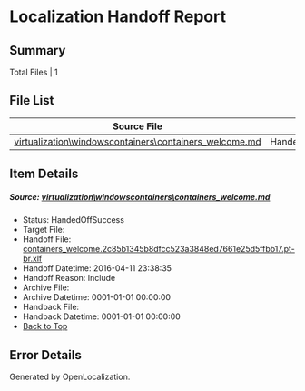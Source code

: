 # <a name='report-top'></a> Localization Handoff Report

## Summary
 Total Files | 1

## File List
 Source File | Status | Details 
 ----------- | ------ | ------- 
 [virtualization\windowscontainers\containers_welcome.md](https://github.com/OpenLocalizationOrg/hyperV/blob/5763cc86328668c3be69ff5f077a3b0f57183074/virtualization/windowscontainers/containers_welcome.md) | HandedOffSuccess | [Details](#234291c4b51a6fd2eeb358df3da281b2323e06863466)

## Item Details
##### <a name='234291c4b51a6fd2eeb358df3da281b2323e06863466'></a> Source: [virtualization\windowscontainers\containers_welcome.md](https://github.com/OpenLocalizationOrg/hyperV/blob/5763cc86328668c3be69ff5f077a3b0f57183074/virtualization/windowscontainers/containers_welcome.md)
* Status: HandedOffSuccess
* Target File: 
* Handoff File: [containers_welcome.2c85b1345b8dfcc523a3848ed7661e25d5ffbb17.pt-br.xlf](https://github.com/OpenLocalizationOrg/olhandoff/blob/890d61553762c1a5541827a0589504fa61c192b3/ol-handoff/OpenLocalizationOrg/hyperV.pt-br/master/acomdc_nonhi/containers_welcome.2c85b1345b8dfcc523a3848ed7661e25d5ffbb17.pt-br.xlf)
* Handoff Datetime: 2016-04-11 23:38:35
* Handoff Reason: Include
* Archive File: 
* Archive Datetime: 0001-01-01 00:00:00
* Handback File: 
* Handback Datetime: 0001-01-01 00:00:00
* [Back to Top](#report-top)


## Error Details

Generated by OpenLocalization.
